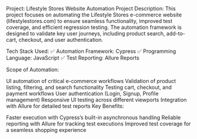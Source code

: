 Project: Lifestyle Stores Website Automation
Project Description:
This project focuses on automating the Lifestyle Stores e-commerce website (lifestylestores.com) to ensure seamless functionality, improved test coverage, and efficient regression testing. The automation framework is designed to validate key user journeys, including product search, add-to-cart, checkout, and user authentication.

Tech Stack Used:
✅ Automation Framework: Cypress
✅ Programming Language: JavaScript
✅ Test Reporting: Allure Reports

Scope of Automation:

UI automation of critical e-commerce workflows
Validation of product listing, filtering, and search functionality
Testing cart, checkout, and payment workflows
User authentication (Login, Signup, Profile management)
Responsive UI testing across different viewports
Integration with Allure for detailed test reports
Key Benefits:

Faster execution with Cypress’s built-in asynchronous handling
Reliable reporting with Allure for tracking test executions
Improved test coverage for a seamless shopping experience
